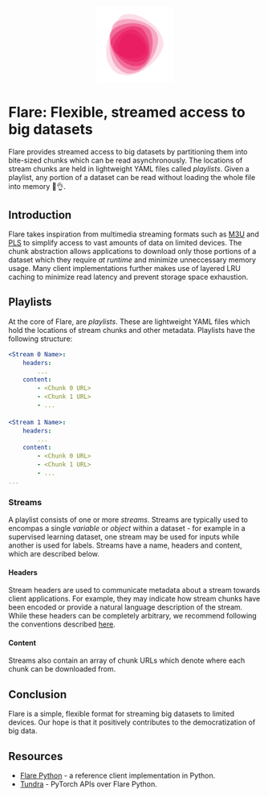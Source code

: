 <div align='center'>
	<img src='./images/flare.svg' width='30%'>
</div>


# Flare: Flexible, streamed access to big datasets

Flare provides streamed access to big datasets by partitioning them into bite-sized chunks which can be read asynchronously. The locations of stream chunks are held in lightweight YAML files called *playlists*. Given a playlist, any portion of a dataset can be read without loading the whole file into memory 🥳👌.


## Introduction

Flare takes inspiration from multimedia streaming formats such as [M3U](https://en.wikipedia.org/wiki/M3U) and [PLS](https://en.wikipedia.org/wiki/PLS_(file_format)) to simplify access to vast amounts of data on limited devices. The chunk abstraction allows applications to download only those portions of a dataset which they require *at runtime* and minimize unneccessary memory usage. Many client implementations further makes use of layered LRU caching to minimize read latency and prevent storage space exhaustion.


## Playlists

At the core of Flare, are *playlists*. These are lightweight YAML files which hold the locations of stream chunks and other metadata. Playlists have the following structure:

```yaml
<Stream 0 Name>:
    headers:
        ...
    content:
        - <Chunk 0 URL>
        - <Chunk 1 URL>
        - ...

<Stream 1 Name>:
    headers:
        ...
    content:
        - <Chunk 0 URL>
        - <Chunk 1 URL>
        - ...
...
```

     
### Streams

A playlist consists of one or more *streams*. Streams are typically used to encompas a single *variable* or *object* within a dataset - for example in a supervised learning dataset, one stream may be used for inputs while another is used for labels. Streams have a name, headers and content, which are described below.


#### Headers

Stream headers are used to communicate metadata about a stream towards client applications. For example, they may indicate how stream chunks have been encoded or provide a natural language description of the stream. While these headers can be completely arbitrary, we recommend following the conventions described [here](https://github.com/oelin/flare-guidelines#stream-headers).


#### Content

Streams also contain an array of chunk URLs which denote where each chunk can be downloaded from.


## Conclusion

Flare is a simple, flexible format for streaming big datasets to limited devices. Our hope is that it positively contributes to the democratization of big data.


## Resources

* [Flare Python](https://github.com/oelin/flare-python) - a reference client implementation in Python.
* [Tundra](https://github.com/oelin/tundra) - PyTorch APIs over Flare Python.
